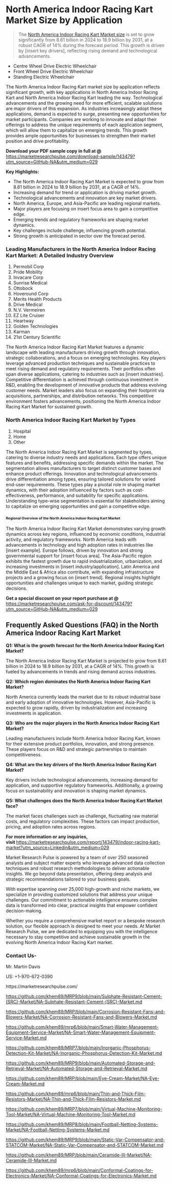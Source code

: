 <h1>North America Indoor Racing Kart Market&nbsp;Size by Application</h1><blockquote><p>The <a href="https://marketresearchpulse.com/download-sample/143479?utm_source=GitHub-NA&amp;utm_medium=029">North America Indoor Racing Kart Market size</a> is set to grow significantly from 8.61 billion in 2024 to 18.9 billion by 2031, at a robust CAGR of 14% during the forecast period. This growth is driven by [insert key drivers], reflecting rising demand and technological advancements.</p></blockquote><ul><li>Centre Wheel Drive Electric Wheelchair<li> Front Wheel Drive Electric Wheelchair<li> Standing Electric Wheelchair</li></ul><p>The North America Indoor Racing Kart market size by application reflects significant growth, with key applications in North America Indoor Racing Kart and North America Indoor Racing Kart leading the way. Technological advancements and the growing need for more efficient, scalable solutions are major drivers of this expansion. As industries increasingly adopt these applications, demand is expected to surge, presenting new opportunities for market participants. Companies are working to innovate and adapt their offerings to address the unique requirements of each application segment, which will allow them to capitalize on emerging trends. This growth provides ample opportunities for businesses to strengthen their market position and drive profitability.</p><p><strong>Download your PDF sample copy in full at @ </strong><a href="https://marketresearchpulse.com/download-sample/143479?utm_source=GitHub-NA&amp;utm_medium=029">https://marketresearchpulse.com/download-sample/143479?utm_source=GitHub-NA&amp;utm_medium=029</a></p><p><strong>Key Highlights: </strong></p><ul><li>The North America Indoor Racing Kart Market is expected to grow from 8.61 billion in 2024 to 18.9 billion by 2031, at a CAGR of 14%.</li><li>Increasing demand for trend or application is driving market growth.</li><li>Technological advancements and innovation are key market drivers.</li><li>North America, Europe, and Asia-Pacific are leading regional markets.</li><li>Major players are focusing on insert focus area to gain a competitive edge.</li><li>Emerging trends and regulatory frameworks are shaping market dynamics.</li><li>Key challenges include challenge, influencing growth potential.</li><li>Strong growth is anticipated in sector over the forecast period.</li></ul><h3>Leading Manufacturers in the North America Indoor Racing Kart Market: A Detailed Industry Overview</h3><ol><li>Permobil Corp</li><li>Pride Mobility</li><li>Invacare Corp</li><li>Sunrise Medical</li><li>Ottobock</li><li>Hoveround Corp</li><li>Merits Health Products</li><li>Drive Medical</li><li>N.V. Vermeiren</li><li>EZ Lite Cruiser</li><li>Heartway</li><li>Golden Technologies</li><li>Karman</li><li>21st Century Scientific</li></ol><div class="flex max-w-full flex-col flex-grow"><div class="min-h-8 text-message flex w-full flex-col items-end gap-2 whitespace-normal break-words [.text-message+&amp;]:mt-5" dir="auto" data-message-author-role="assistant" data-message-id="fd8432e4-4910-450d-b182-61b7bfb0a01f" data-message-model-slug="gpt-4o"><div class="flex w-full flex-col gap-1 empty:hidden first:pt-[3px]"><div class="markdown prose w-full break-words dark:prose-invert light"><p>The North America Indoor Racing Kart Market features a dynamic landscape with leading manufacturers driving growth through innovation, strategic collaborations, and a focus on emerging technologies. Key players leverage advanced production techniques and sustainable practices to meet rising demand and regulatory requirements. Their portfolios often span diverse applications, catering to industries such as [insert industries]. Competitive differentiation is achieved through continuous investment in R&amp;D, enabling the development of innovative products that address evolving customer needs. Market leaders also focus on expanding their footprint via acquisitions, partnerships, and distribution networks. This competitive environment fosters advancements, positioning the North America Indoor Racing Kart Market for sustained growth.</p></div></div></div></div><h3>North America Indoor Racing Kart Market by Types</h3><ol><li>Hospital<li> Home<li> Other</li></ol><div class="flex max-w-full flex-col flex-grow"><div class="min-h-8 text-message flex w-full flex-col items-end gap-2 whitespace-normal break-words [.text-message+&amp;]:mt-5" dir="auto" data-message-author-role="assistant" data-message-id="084470be-0bb7-4664-bddf-5156b4f41249" data-message-model-slug="gpt-4o-mini"><div class="flex w-full flex-col gap-1 empty:hidden first:pt-[3px]"><div class="markdown prose w-full break-words dark:prose-invert light"><p>The North America Indoor Racing Kart Market is segmented by types, catering to diverse industry needs and applications. Each type offers unique features and benefits, addressing specific demands within the market. The segmentation allows manufacturers to target distinct customer bases and enhance product offerings. Innovation and technological advancements drive differentiation among types, ensuring tailored solutions for varied end-user requirements. These types play a pivotal role in shaping market dynamics, with their adoption influenced by factors such as cost-effectiveness, performance, and suitability for specific applications. Understanding type-wise segmentation is essential for stakeholders aiming to capitalize on emerging opportunities and gain a competitive edge.</p></div></div></div></div><h3><span style="font-size: 11px;">Regional Overview of the North America Indoor Racing Kart Market</span></h3><div class="flex max-w-full flex-col flex-grow"><div class="min-h-8 text-message flex w-full flex-col items-end gap-2 whitespace-normal break-words [.text-message+&amp;]:mt-5" dir="auto" data-message-author-role="assistant" data-message-id="e9038762-ce64-4e30-91c9-9bd413514231" data-message-model-slug="gpt-4o-mini"><div class="flex w-full flex-col gap-1 empty:hidden first:pt-[3px]"><div class="markdown prose w-full break-words dark:prose-invert light"><p>The North America Indoor Racing Kart Market demonstrates varying growth dynamics across key regions, influenced by economic conditions, industrial activity, and regulatory frameworks. North America leads with advancements in technology and high adoption rates in industries like [insert example]. Europe follows, driven by innovation and strong governmental support for [insert focus area]. The Asia-Pacific region exhibits the fastest growth due to rapid industrialization, urbanization, and increasing investments in [insert industry/application]. Latin America and the Middle East &amp; Africa also contribute, with expanding infrastructure projects and a growing focus on [insert trend]. Regional insights highlight opportunities and challenges unique to each market, guiding strategic decisions.</p></div></div></div></div><p><strong>Get a special discount on your report purchase at @ </strong><a href="https://marketresearchpulse.com/ask-for-discount/143479?utm_source=GitHub-NA&amp;utm_medium=029">https://marketresearchpulse.com/ask-for-discount/143479?utm_source=GitHub-NA&amp;utm_medium=029</a></p><h2>Frequently Asked Questions (FAQ) in the North America Indoor Racing Kart Market</h2><p><strong>Q1: What is the growth forecast for the North America Indoor Racing Kart Market?</strong></p><p>The North America Indoor Racing Kart Market is projected to grow from 8.61 billion in 2024 to 18.9 billion by 2031, at a CAGR of 14%. This growth is fueled by advancements in trends and rising demand across industries.</p><p><strong>Q2: Which region dominates the North America Indoor Racing Kart Market?</strong></p><p>North America currently leads the market due to its robust industrial base and early adoption of innovative technologies. However, Asia-Pacific is expected to grow rapidly, driven by industrialization and increasing investments in application.</p><p><strong>Q3: Who are the major players in the North America Indoor Racing Kart Market?</strong></p><p>Leading manufacturers include North America Indoor Racing Kart, known for their extensive product portfolios, innovation, and strong presence. These players focus on R&amp;D and strategic partnerships to maintain competitiveness.</p><p><strong>Q4: What are the key drivers of the North America Indoor Racing Kart Market?</strong></p><p>Key drivers include technological advancements, increasing demand for application, and supportive regulatory frameworks. Additionally, a growing focus on sustainability and innovation is shaping market dynamics.</p><p><strong>Q5: What challenges does the North America Indoor Racing Kart Market face?</strong></p><p>The market faces challenges such as challenge, fluctuating raw material costs, and regulatory complexities. These factors can impact production, pricing, and adoption rates across regions.</p><p><strong>For more information or any inquiries, visit&nbsp;</strong><a href="https://marketresearchpulse.com/report/143479/indoor-racing-kart-market?utm_source=Linkedin&utm_medium=029">https://marketresearchpulse.com/report/143479/indoor-racing-kart-market?utm_source=Linkedin&utm_medium=029</a></p><p>Market Research Pulse is powered by a team of over 250 seasoned analysts and subject matter experts who leverage advanced data collection techniques and robust research methodologies to deliver actionable insights. We go beyond data presentation, offering deep analysis and strategic recommendations tailored to your business goals.</p><p>With expertise spanning over 25,000 high-growth and niche markets, we specialize in providing customized solutions that address your unique challenges. Our commitment to actionable intelligence ensures complex data is transformed into clear, practical insights that empower confident decision-making.</p><p>Whether you require a comprehensive market report or a bespoke research solution, our flexible approach is designed to meet your needs. At Market Research Pulse, we are dedicated to equipping you with the intelligence necessary to stay competitive and achieve sustainable growth in the evolving North America Indoor Racing Kart market.</p><h3><strong>Contact Us-</strong></h3><p>Mr. Martin Davis</p><p>US: +1-970-672-0390</p><p>https://marketresearchpulse.com/</p><p><a href="https://github.com/khem89/MRP9/blob/main/Sulphate-Resistant-Cement-(SRC)-Market/NA-Sulphate-Resistant-Cement-(SRC)-Market.md">https://github.com/khem89/MRP9/blob/main/Sulphate-Resistant-Cement-(SRC)-Market/NA-Sulphate-Resistant-Cement-(SRC)-Market.md</a></p><p><a href="https://github.com/khem89/MRP/blob/main/Corrosion-Resistant-Fans-and-Blowers-Market/NA-Corrosion-Resistant-Fans-and-Blowers-Market.md">https://github.com/khem89/MRP/blob/main/Corrosion-Resistant-Fans-and-Blowers-Market/NA-Corrosion-Resistant-Fans-and-Blowers-Market.md</a></p><p><a href="https://github.com/khem89/mrp6/blob/main/Smart-Water-Management-Equipment-Service-Market/NA-Smart-Water-Management-Equipment-Service-Market.md">https://github.com/khem89/mrp6/blob/main/Smart-Water-Management-Equipment-Service-Market/NA-Smart-Water-Management-Equipment-Service-Market.md</a></p><p><a href="https://github.com/khem89/MRP7/blob/main/Inorganic-Phosphorus-Detection-Kit-Market/NA-Inorganic-Phosphorus-Detection-Kit-Market.md">https://github.com/khem89/MRP7/blob/main/Inorganic-Phosphorus-Detection-Kit-Market/NA-Inorganic-Phosphorus-Detection-Kit-Market.md</a></p><p><a href="https://github.com/khem89/MRP9/blob/main/Automated-Storage-and-Retrieval-Market/NA-Automated-Storage-and-Retrieval-Market.md">https://github.com/khem89/MRP9/blob/main/Automated-Storage-and-Retrieval-Market/NA-Automated-Storage-and-Retrieval-Market.md</a></p><p><a href="https://github.com/khem89/MRP/blob/main/Eye-Cream-Market/NA-Eye-Cream-Market.md">https://github.com/khem89/MRP/blob/main/Eye-Cream-Market/NA-Eye-Cream-Market.md</a></p><p><a href="https://github.com/khem89/mrp6/blob/main/Thin-and-Thick-Film-Resistors-Market/NA-Thin-and-Thick-Film-Resistors-Market.md">https://github.com/khem89/mrp6/blob/main/Thin-and-Thick-Film-Resistors-Market/NA-Thin-and-Thick-Film-Resistors-Market.md</a></p><p><a href="https://github.com/khem89/MRP7/blob/main/Virtual-Machine-Monitoring-Tool-Market/NA-Virtual-Machine-Monitoring-Tool-Market.md">https://github.com/khem89/MRP7/blob/main/Virtual-Machine-Monitoring-Tool-Market/NA-Virtual-Machine-Monitoring-Tool-Market.md</a></p><p><a href="https://github.com/khem89/MRP8/blob/main/Football-Netting-Systems-Market/NA-Football-Netting-Systems-Market.md">https://github.com/khem89/MRP8/blob/main/Football-Netting-Systems-Market/NA-Football-Netting-Systems-Market.md</a></p><p><a href="https://github.com/khem89/MRP9/blob/main/Static-Var-Compensator-and-STATCOM-Market/NA-Static-Var-Compensator-and-STATCOM-Market.md">https://github.com/khem89/MRP9/blob/main/Static-Var-Compensator-and-STATCOM-Market/NA-Static-Var-Compensator-and-STATCOM-Market.md</a></p><p><a href="https://github.com/khem89/MRP/blob/main/Ceramide-III-Market/NA-Ceramide-III-Market.md">https://github.com/khem89/MRP/blob/main/Ceramide-III-Market/NA-Ceramide-III-Market.md</a></p><p><a href="https://github.com/khem89/mrp6/blob/main/Conformal-Coatings-for-Electronics-Market/NA-Conformal-Coatings-for-Electronics-Market.md">https://github.com/khem89/mrp6/blob/main/Conformal-Coatings-for-Electronics-Market/NA-Conformal-Coatings-for-Electronics-Market.md</a></p>
